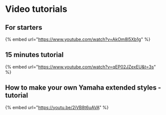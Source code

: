 # Video tutorials

## For starters

{% embed url="https://www.youtube.com/watch?v=AkOm8l5Xb1g" %}

 

## 15 minutes tutorial

{% embed url="https://www.youtube.com/watch?v=qEP02JZexEU&t=3s" %}



## How to make your own Yamaha extended styles - tutorial

{% embed url="https://youtu.be/2iVB8t6uAVA" %}





